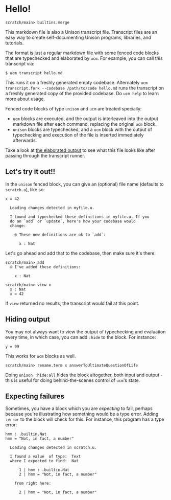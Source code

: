 # Hello\!

``` ucm :hide
scratch/main> builtins.merge
```

This markdown file is also a Unison transcript file. Transcript files are an easy way to create self-documenting Unison programs, libraries, and tutorials.

The format is just a regular markdown file with some fenced code blocks that are typechecked and elaborated by `ucm`. For example, you can call this transcript via:

``` 
$ ucm transcript hello.md
```

This runs it on a freshly generated empty codebase. Alternately `ucm transcript.fork --codebase /path/to/code hello.md` runs the transcript on a freshly generated copy of the provided codebase. Do `ucm help` to learn more about usage.

Fenced code blocks of type `unison` and `ucm` are treated specially:

  - `ucm` blocks are executed, and the output is interleaved into the output markdown file after each command, replacing the original `ucm` block.
  - `unison` blocks are typechecked, and a `ucm` block with the output of typechecking and execution of the file is inserted immediately afterwards.

Take a look at [the elaborated output](hello.output.md) to see what this file looks like after passing through the transcript runner.

## Let's try it out\!\!

In the `unison` fenced block, you can give an (optional) file name (defaults to `scratch.u`), like so:

``` unison  myfile.u
x = 42
```

``` ucm :added-by-ucm
  Loading changes detected in myfile.u.

  I found and typechecked these definitions in myfile.u. If you
  do an `add` or `update`, here's how your codebase would
  change:
  
    ⍟ These new definitions are ok to `add`:
    
      x : Nat

```

Let's go ahead and add that to the codebase, then make sure it's there:

``` ucm
scratch/main> add
  ⍟ I've added these definitions:
  
    x : Nat

scratch/main> view x
  x : Nat
  x = 42

```

If `view` returned no results, the transcript would fail at this point.

## Hiding output

You may not always want to view the output of typechecking and evaluation every time, in which case, you can add `:hide` to the block. For instance:

``` unison :hide
y = 99
```

This works for `ucm` blocks as well.

``` ucm :hide
scratch/main> rename.term x answerToUltimateQuestionOfLife
```

Doing `unison :hide:all` hides the block altogether, both input and output - this is useful for doing behind-the-scenes control of `ucm`'s state.

## Expecting failures

Sometimes, you have a block which you are *expecting* to fail, perhaps because you're illustrating how something would be a type error. Adding `:error` to the block will check for this. For instance, this program has a type error:

``` unison :error
hmm : .builtin.Nat
hmm = "Not, in fact, a number"
```

``` ucm :added-by-ucm
  Loading changes detected in scratch.u.

  I found a value  of type:  Text
  where I expected to find:  Nat
  
      1 | hmm : .builtin.Nat
      2 | hmm = "Not, in fact, a number"
  
    from right here:
  
      2 | hmm = "Not, in fact, a number"
  

```
